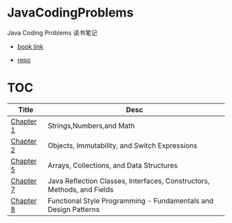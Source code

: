 # JavaCodingProblems

Java Coding Problems 读书笔记

- [book link](https://www.packtpub.com/product/java-coding-problems/9781789801415)

- [repo](https://github.com/PacktPublishing/Java-Coding-Problems)

# TOC

| Title                                                  | Desc                                                                   |
|--------------------------------------------------------|------------------------------------------------------------------------|
| [Chapter 1](src/main/java/com/m/jcp/chapter_1/_TOC.md) | Strings,Numbers,and Math                                               |
| [Chapter 2](src/main/java/com/m/jcp/chapter_2/_TOC.md) | Objects, Immutability, and Switch Expressions                          | 
| [Chapter 5](src/main/java/com/m/jcp/chapter_5/_TOC.md) | Arrays, Collections, and Data Structures                               |
| [Chapter 7](src/main/java/com/m/jcp/chapter_7/_TOC.md) | Java Reflection Classes, Interfaces, Constructors, Methods, and Fields |
| [Chapter 8](src/main/java/com/m/jcp/chapter_8/_TOC.md) | Functional Style Programming - Fundamentals and Design Patterns        |
